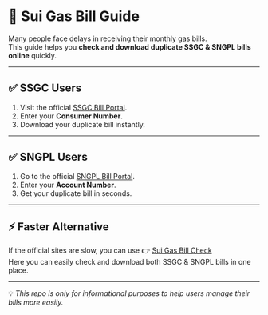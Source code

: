 # 🔹 Sui Gas Bill Guide

Many people face delays in receiving their monthly gas bills.  
This guide helps you **check and download duplicate SSGC & SNGPL bills online** quickly.

---

## ✅ SSGC Users
1. Visit the official [SSGC Bill Portal](https://www.ssgc.com.pk/web/page-34).  
2. Enter your **Consumer Number**.  
3. Download your duplicate bill instantly.  

---

## ✅ SNGPL Users
1. Go to the official [SNGPL Bill Portal](https://www.sngpl.com.pk).  
2. Enter your **Account Number**.  
3. Get your duplicate bill in seconds.  

---

## ⚡ Faster Alternative
If the official sites are slow, you can use 👉 [Sui Gas Bill Check](https://suigasbillcheck.com.pk)  
Here you can easily check and download both SSGC & SNGPL bills in one place.  

---

💡 *This repo is only for informational purposes to help users manage their bills more easily.*
